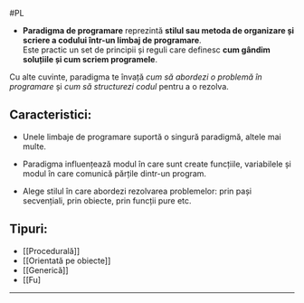 #PL 
- **Paradigma de programare** reprezintă **stilul sau metoda de organizare și scriere a codului într-un limbaj de programare**.  
Este practic un set de principii și reguli care definesc **cum gândim soluțiile și cum scriem programele**.

Cu alte cuvinte, paradigma te învață _cum să abordezi o problemă în programare_ și _cum să structurezi codul_ pentru a o rezolva.

## Caracteristici:

- Unele limbaje de programare suportă o singură paradigmă, altele mai multe.
    
- Paradigma influențează modul în care sunt create funcțiile, variabilele și modul în care comunică părțile dintr-un program.
    
- Alege stilul în care abordezi rezolvarea problemelor: prin pași secvențiali, prin obiecte, prin funcții pure etc.
    
## Tipuri:
- [[Procedurală]]
- [[Orientată pe obiecte]]
- [[Generică]]
- [[Fu]


---

